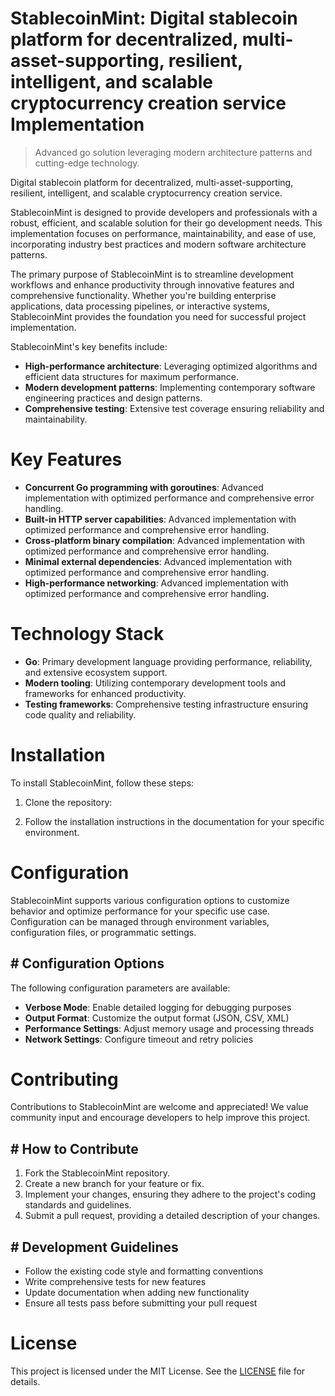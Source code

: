 <!-- fallback_StablecoinMint_20251029014918_63006 -->

# StablecoinMint: Digital stablecoin platform for decentralized, multi-asset-supporting, resilient, intelligent, and scalable cryptocurrency creation service Implementation
> Advanced go solution leveraging modern architecture patterns and cutting-edge technology.

Digital stablecoin platform for decentralized, multi-asset-supporting, resilient, intelligent, and scalable cryptocurrency creation service.

StablecoinMint is designed to provide developers and professionals with a robust, efficient, and scalable solution for their go development needs. This implementation focuses on performance, maintainability, and ease of use, incorporating industry best practices and modern software architecture patterns.

The primary purpose of StablecoinMint is to streamline development workflows and enhance productivity through innovative features and comprehensive functionality. Whether you're building enterprise applications, data processing pipelines, or interactive systems, StablecoinMint provides the foundation you need for successful project implementation.

StablecoinMint's key benefits include:

* **High-performance architecture**: Leveraging optimized algorithms and efficient data structures for maximum performance.
* **Modern development patterns**: Implementing contemporary software engineering practices and design patterns.
* **Comprehensive testing**: Extensive test coverage ensuring reliability and maintainability.

# Key Features

* **Concurrent Go programming with goroutines**: Advanced implementation with optimized performance and comprehensive error handling.
* **Built-in HTTP server capabilities**: Advanced implementation with optimized performance and comprehensive error handling.
* **Cross-platform binary compilation**: Advanced implementation with optimized performance and comprehensive error handling.
* **Minimal external dependencies**: Advanced implementation with optimized performance and comprehensive error handling.
* **High-performance networking**: Advanced implementation with optimized performance and comprehensive error handling.

# Technology Stack

* **Go**: Primary development language providing performance, reliability, and extensive ecosystem support.
* **Modern tooling**: Utilizing contemporary development tools and frameworks for enhanced productivity.
* **Testing frameworks**: Comprehensive testing infrastructure ensuring code quality and reliability.

# Installation

To install StablecoinMint, follow these steps:

1. Clone the repository:


2. Follow the installation instructions in the documentation for your specific environment.

# Configuration

StablecoinMint supports various configuration options to customize behavior and optimize performance for your specific use case. Configuration can be managed through environment variables, configuration files, or programmatic settings.

## # Configuration Options

The following configuration parameters are available:

* **Verbose Mode**: Enable detailed logging for debugging purposes
* **Output Format**: Customize the output format (JSON, CSV, XML)
* **Performance Settings**: Adjust memory usage and processing threads
* **Network Settings**: Configure timeout and retry policies

# Contributing

Contributions to StablecoinMint are welcome and appreciated! We value community input and encourage developers to help improve this project.

## # How to Contribute

1. Fork the StablecoinMint repository.
2. Create a new branch for your feature or fix.
3. Implement your changes, ensuring they adhere to the project's coding standards and guidelines.
4. Submit a pull request, providing a detailed description of your changes.

## # Development Guidelines

* Follow the existing code style and formatting conventions
* Write comprehensive tests for new features
* Update documentation when adding new functionality
* Ensure all tests pass before submitting your pull request

# License

This project is licensed under the MIT License. See the [LICENSE](https://github.com/emrullahgit1/StablecoinMint/blob/main/LICENSE) file for details.
